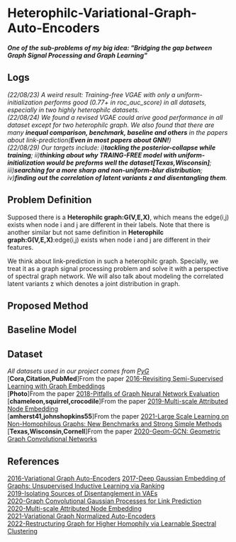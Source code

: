 # Heterophilc-Variational-Graph-Auto-Encoders
***One of the sub-problems of my big idea: "Bridging the gap between Graph Signal Processing and Graph Learning"***  
## Logs  
*(22/08/23) A weird result: Training-free VGAE with only a uniform-initialization performs good (0.77+ in roc_auc_score) in all datasets, especially in two highly heterophilc datasets.*  
*(22/08/24) We found a revised VGAE could arive good performance in all dataset except for two heterophilc graph. We also found that there are many **inequal comparison, benchmark, baseline and others** in the papers about link-prediction(**Even in most papers about GNN!**)*  
*(22/08/29) Our targets include: i)**tackling the posterior-collapse while training**; ii)**thinking about why TRAING-FREE model with uniform-initialization would be preforms well the dataset[Texas,Wisconsin]**; iii)**searching for a more sharp and non-uniform-blur distribution**; iv)**finding out the correlation of latent variants z and disentangling them**.*  
## Problem Definition 
Supposed there is a **Heterophilc graph:G(V,E,X)**, which means the edge(i,j) exists when node i and j are different in their labels. Note that there is another similar but not same definition in **Heterophilc graph:G(V,E,X)**:edge(i,j) exists when node i and j are different in their features.  
  
We think about link-prediction in such a heterophilc graph. Specially, we treat it as a graph signal processing problem and solve it with a perspective of spectral graph network. We will also talk about modeling the correlated latent variants z which denotes a joint distribution in graph.  
## Proposed Method  
## Baseline Model  
## Dataset  
*All datasets used in our project comes from [PyG](https://pytorch-geometric.readthedocs.io/en/latest/index.html)*  
[**Cora,Citation,PubMed**]From the paper [2016-Revisiting Semi-Supervised Learning with Graph Embeddings](https://arxiv.org/abs/1603.08861)  
[**Photo**]From the paper [2018-Pitfalls of Graph Neural Network Evaluation](https://arxiv.org/abs/1811.05868)  
[**chameleon,squirrel,crocodile**]From the paper [2019-Multi-scale Attributed Node Embedding](https://arxiv.org/abs/1909.13021)  
[**amherst41,johnshopkins55**]From the paper [2021-Large Scale Learning on Non-Homophilous Graphs: New Benchmarks and Strong Simple Methods](https://arxiv.org/abs/2110.14446)  
[**Texas,Wisconsin,Cornell**]From the paper [2020-Geom-GCN: Geometric Graph Convolutional Networks](https://arxiv.org/abs/2002.05287)  
## References  
[2016-Variational Graph Auto-Encoders](https://arxiv.org/abs/1611.07308)
[2017-Deep Gaussian Embedding of Graphs: Unsupervised Inductive Learning via Ranking](https://arxiv.org/abs/1707.03815)  
[2019-Isolating Sources of Disentanglement in VAEs](https://arxiv.org/abs/1802.04942)  
[2020-Graph Convolutional Gaussian Processes for Link Prediction](https://arxiv.org/abs/2002.04337)  
[2020-Multi-scale Attributed Node Embedding](https://arxiv.org/abs/1909.13021)  
[2021-Variational Graph Normalized Auto-Encoders](https://arxiv.org/abs/2108.08046)  
[2022-Restructuring Graph for Higher Homophily via Learnable Spectral Clustering](https://arxiv.org/abs/2206.02386)  
